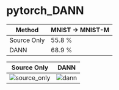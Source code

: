 # pytorch_DANN

| Method | MNIST -> MNIST-M  |
| ------ | ----------------- |
| Source Only | 55.8 % | 
| DANN        | 68.9 % |

| Source Only | DANN |
| ----------- | ---- |
|![source_only](https://user-images.githubusercontent.com/36182771/76703392-cb894800-6714-11ea-8e00-ef13f6ccd684.png)| ![dann](https://user-images.githubusercontent.com/36182771/76703389-c9bf8480-6714-11ea-926a-543947bd7090.png)



